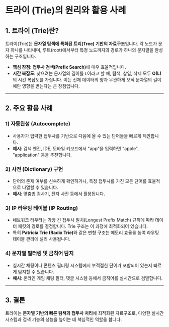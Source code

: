 # 트라이 (Trie)의 원리와 활용 사례

## 1. 트라이 (Trie)란?
트라이(Trie)는 **문자열 탐색에 특화된 트리(Tree) 기반의 자료구조**입니다. 각 노드가 문자 하나를 나타내며, 루트(root)에서부터 특정 노드까지의 경로가 하나의 문자열을 완성하는 구조입니다.

- **핵심 장점**: <b>접두사 검색(Prefix Search)</b>에 매우 효율적입니다.
- **시간 복잡도**: 찾으려는 문자열의 길이를 `L`이라고 할 때, 탐색, 삽입, 삭제 모두 <b>O(L)</b>의 시간 복잡도를 가집니다. 이는 전체 데이터의 양과 무관하게 오직 문자열의 길이에만 영향을 받는다는 큰 장점입니다.

---

## 2. 주요 활용 사례

### 1) 자동완성 (Autocomplete)
- 사용자가 입력한 접두사를 기반으로 다음에 올 수 있는 단어들을 빠르게 제안합니다.
- **예시**: 검색 엔진, IDE, 모바일 키보드에서 "app"을 입력하면 "apple", "application" 등을 추천합니다.

### 2) 사전 (Dictionary) 구현
- 단어의 존재 여부를 신속하게 확인하거나, 특정 접두사를 가진 모든 단어를 효율적으로 나열할 수 있습니다.
- **예시**: 맞춤법 검사기, 전자 사전 등에서 활용됩니다.

### 3) IP 라우팅 테이블 (IP Routing)
- 네트워크 라우터는 가장 긴 접두사 일치(Longest Prefix Match) 규칙에 따라 데이터 패킷의 경로를 결정합니다. Trie 구조는 이 과정에 최적화되어 있습니다.
- 특히 <b>Patricia Trie (Radix Trie)</b>와 같은 변형 구조는 메모리 효율을 높여 라우팅 테이블 관리에 널리 사용됩니다.

### 4) 문자열 필터링 및 금칙어 탐지
- 실시간 채팅이나 콘텐츠 필터링 시스템에서 부적절한 단어가 포함되어 있는지 빠르게 탐지할 수 있습니다.
- **예시**: 온라인 게임 채팅 필터, 댓글 시스템 등에서 금칙어를 실시간으로 검열합니다.

---

## 3. 결론
트라이는 **문자열 기반의 빠른 탐색과 접두사 처리**에 최적화된 자료구조로, 다양한 실시간 시스템과 검색 기능의 성능을 높이는 데 핵심적인 역할을 합니다.
